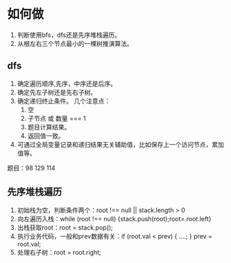 # 如何做
1. 判断使用bfs，dfs还是先序堆栈遍历。
2. 从根左右三个节点最小的一棵树推演算法。

## dfs
1. 确定遍历顺序,先序，中序还是后序。
2. 确定先左子树还是先右子树。
3. 确定递归终止条件。
    几个注意点：
    1. 空
    2. 子节点 或 数量 === 1
    3. 题目计算结果。
    4. 返回值一致。
4. 可通过全局变量记录和递归结果无关辅助值，比如保存上一个访问节点，累加值等。

题目：98 129 114


## 先序堆栈遍历
1. 初始栈为空，判断条件两个：root !== null || stack.length > 0
2. 向左遍历入栈：while (root !== null) {stack.push(root);root= root.left}
3. 出栈获取root：root = stack.pop();
4. 执行业务代码，一般和prev数据有关：if (root.val < prev) { ....; } prev = root.val;
5. 处理右子树：root = root.right;

